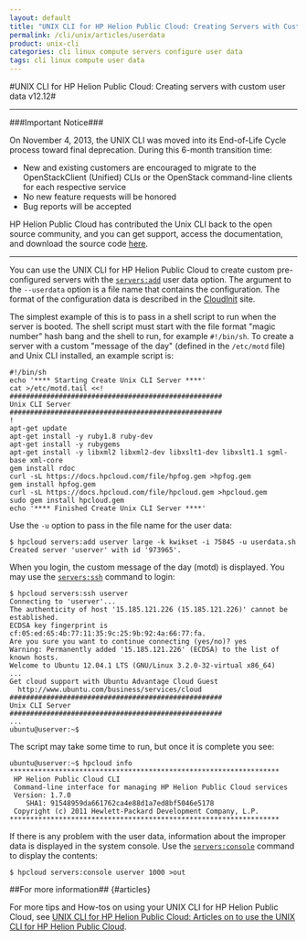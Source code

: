 ```yaml
---
layout: default
title: "UNIX CLI for HP Helion Public Cloud: Creating Servers with Custom User Data"
permalink: /cli/unix/articles/userdata
product: unix-cli
categories: cli linux compute servers configure user data
tags: cli linux compute user data
---
```

#UNIX CLI for HP Helion Public Cloud: Creating servers with custom user data v12.12#

___________________

###Important Notice###

On November 4, 2013, the UNIX CLI was moved into its End-of-Life Cycle process toward final deprecation. During this 6-month transition time:

* New and existing customers are encouraged to migrate to the OpenStackClient (Unified) CLIs or the OpenStack command-line clients for each respective service
* No new feature requests will be honored
* Bug reports will be accepted

HP Helion Public Cloud has contributed the Unix CLI back to the open source community, and you can get support, access the documentation, and download the source code [here](https://github.com/hpcloud/unix_cli).

_________________________________________

You can use the UNIX CLI for HP Helion Public Cloud to create custom pre-configured servers with the [`servers:add`](/cli/unix/reference#servers:add) user data option.  The argument to the `--userdata` option is a file name that contains the configuration.  The format of the configuration data is described in the [CloudInit](https://help.ubuntu.com/community/CloudInit) site.

The simplest example of this is to pass in a shell script to run when the server is booted.  The shell script must start with the file format "magic number" hash bang and the shell to run, for example `#!/bin/sh`.  To create a server with a custom "message of the day" (defined in the `/etc/motd` file) and Unix CLI installed, an example script is:

    #!/bin/sh
    echo '**** Starting Create Unix CLI Server ****'
    cat >/etc/motd.tail <<!
    ####################################################
    Unix CLI Server
    ####################################################
    !
    apt-get update
    apt-get install -y ruby1.8 ruby-dev
    apt-get install -y rubygems
    apt-get install -y libxml2 libxml2-dev libxslt1-dev libxslt1.1 sgml-base xml-core
    gem install rdoc
    curl -sL https://docs.hpcloud.com/file/hpfog.gem >hpfog.gem
    gem install hpfog.gem
    curl -sL https://docs.hpcloud.com/file/hpcloud.gem >hpcloud.gem
    sudo gem install hpcloud.gem
    echo '**** Finished Create Unix CLI Server ****'


Use the `-u` option to pass in the file name for the user data:

    $ hpcloud servers:add userver large -k kwikset -i 75845 -u userdata.sh
    Created server 'userver' with id '973965'.


When you login, the custom message of the day (motd) is displayed.  You may use the [`servers:ssh`](/cli/unix/reference#servers:ssh) command to login:

    $ hpcloud servers:ssh userver
    Connecting to 'userver'...
    The authenticity of host '15.185.121.226 (15.185.121.226)' cannot be established.
    ECDSA key fingerprint is cf:05:ed:65:4b:77:11:35:9c:25:9b:92:4a:66:77:fa.
    Are you sure you want to continue connecting (yes/no)? yes
    Warning: Permanently added '15.185.121.226' (ECDSA) to the list of known hosts.
    Welcome to Ubuntu 12.04.1 LTS (GNU/Linux 3.2.0-32-virtual x86_64)
    ...
    Get cloud support with Ubuntu Advantage Cloud Guest
      http://www.ubuntu.com/business/services/cloud
    ####################################################
    Unix CLI Server
    ####################################################
    ...
    ubuntu@userver:~$

The script may take some time to run, but once it is complete you see:

    ubuntu@userver:~$ hpcloud info
    ******************************************************************
     HP Helion Public Cloud CLI
     Command-line interface for managing HP Helion Public Cloud services
     Version: 1.7.0
        SHA1: 91548959da661762ca4e88d1a7ed8bf5046e5178
     Copyright (c) 2011 Hewlett-Packard Development Company, L.P.
    ******************************************************************

If there is any problem with the user data, information about the improper data is displayed in the system console.  Use the [`servers:console`](/cli/unix/reference#servers:console) command to display the contents:

    $ hpcloud servers:console userver 1000 >out
    
##For more information## {#articles}

For more tips and How-tos on using your UNIX CLI for HP Helion Public Cloud, see [UNIX CLI for HP Helion Public Cloud: Articles on to use the UNIX CLI for HP Helion Public Cloud](/cli/unix/articles/).

